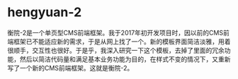 # hengyuan-2
衡院-2是一个单页型CMS前端框架。我于2017年初开发项目时，因以前的CMS前端框架已不能适应新的需求，于是从网上找了一个。新的模板界面简洁淡雅，用着很顺手，交互性也很好。于是乎，我深入研究一下这个模板，去掉了里面的冗余功能，然后以简洁代码量和满足基本业务功能为目的，在样式不变的情况下，又重新写了一个新的CMS前端框架。这就是衡院-2。